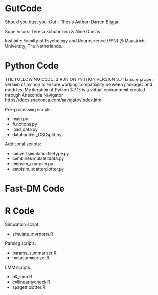 # GutCode
Should you trust your Gut - Thesis
Author: Darren Biggar

Supervisors: Teresa Schuhmann & Aline Dantas

Institute: Faculty of Psychology and Neuroscience (FPN) @ Maastricht University, The Netherlands.

# Python Code
THE FOLLOWING CODE IS RUN ON PYTHON VERSION 3.7! Ensure proper version of python to ensure working compatibility between packages and modules. My iteration of Python 3.7.16 is a virtual environment created through Anaconda Navigator https://docs.anaconda.com/navigator/index.html

Pre-processing scripts:
- main.py
- functions.py
- load_data.py
- datahandler_GSCsplit.py

Additional scripts:
- convertsimulationfiletype.py
- combinesimulateddata.py
- empsim_compiler.py
- empisim_scatterplotter.py


# Fast-DM Code

# R Code
Simulation script:
- simulate_mvrnorm.R

Parsing scripts:
- params_summarizer.R
- metasummarizer.R

LMM scripts:
- b0_lmm.R
- collinearitycheck.R
- spagettiplotter.R
